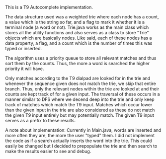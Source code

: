 This is a T9 Autocomplete implementation.

The data structure used was a weighted trie where each node has a count, a value which is the string so far, and a flag to mark it whether it is a terminal node (a word or not).
Trie.java works as the main class which stores all the utility functions and also serves as a class to store "Trie" objects which are basically nodes. Like said, each of these nodes has a data property, a flag, and
a count which is the number of times this was typed or inserted.

The algorithm uses a priority queue to store all relevant matches and thus sort them by the counts. Thus, the more a word is searched the higher priority it will have.

Only matches according to the T9 dialpad are looked for in the trie and whenever the sequence given does not match the trie, we skip that entire branch. Thus, only the relevant nodes within the trie are looked at and their counts are kept track of for a given input. The traversal of these occurs in a manner similar to DFS where we decend deep into the trie and only keep track of matches which match the T9 input. 
Matches which occur lower than the given input in the trie are also considered as these do not match the given T9 input entirely but may potentially match. The given T9 input serves as a prefix to these results.

A note about implementation:
Currently in Main.java, words are inserted and more often they are, the more the user "typed" them. I did not implement the code as if a search actually inserts the word into the trie. This could easily be changed but I decided to prepopulate the trie and then search to make the results easier to see and debug. 

